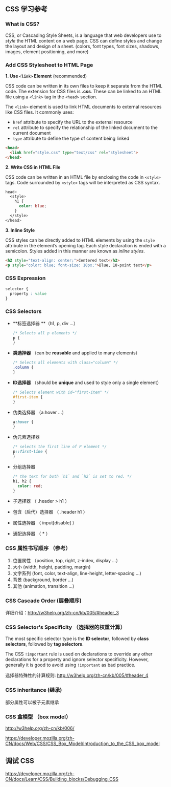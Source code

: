 ## CSS 学习参考

### What is CSS?

CSS, or Cascading Style Sheets,  is a language that web developers use to *style* the HTML content on a web page. CSS can define styles and change the layout and design of a sheet. (colors, font types, font sizes, shadows, images, element positioning, and more)



### Add CSS Stylesheet to HTML Page

**1. Use `<link>` Element** (recommended)

CSS code can be written in its own files to keep it separate from the HTML code. The extension for CSS files is **.css**. These can be linked to an HTML file using a `<link>` tag in the `<head>` section.

The `<link>` element is used to link HTML documents to external resources like CSS files. It commonly uses:

- `href` attribute to specify the URL to the external resource
- `rel` attribute to specify the relationship of the linked document to the current document
- `type` attribute to define the type of content being linked

```html
<head>
  <link href="style.css" type="text/css" rel="stylesheet">
</head>
```



**2. Write CSS in HTML File**

CSS code can be written in an HTML file by enclosing the code in `<style>` tags. Code surrounded by `<style>` tags will be interpreted as CSS syntax.

```css
head>
  <style>
    h1 {
      color: blue;
    }
  </style>
</head>
```



**3. Inline Style**

CSS styles can be directly added to HTML elements by using the `style` attribute in the element’s opening tag. Each style declaration is ended with a semicolon. Styles added in this manner are known as *inline styles*.

```html
<h2 style="text-align: center;">Centered text</h2>
<p style="color: blue; font-size: 18px;">Blue, 18-point text</p>
```



### CSS Expression

```css
selector {
  property : value
}
```



### CSS Selectors

- **标签选择器 **（h1, p, div ...）

  ```css
  /* Selects all p elements */
  p {
  }
  ```

- **类选择器** （can be **reusable** and applied to many elements）

  ```css
  /* Selects all elements with class="column" */
  .column {
  }
  ```

- **ID选择器** （should be **unique** and used to style only a single element）

  ```css
  /* Selects element with id="first-item" */
  #first-item {
  } 
  ```

- 伪类选择器 （a:hover ...）

  ```css
  a:hover {
  }
  ```

- 伪元素选择器  

  ```css
  /* selects the first line of P element */
  p::first-line {
  }
  ```

- 分组选择器 

  ```css
  /* the text for both `h1` and `h2` is set to red. */
  h1, h2 {
    color: red;
  }
  ```

- 子选择器 （ .header > h1 ）

- 包含（后代）选择器 （ .header  h1 ）

- 属性选择器 （ input[disable] ）

- 通配选择器 （ * ）



### CSS 属性书写顺序 （参考）

1. 位置属性 （position, top, right, z-index, display ...）
2. 大小 (width, height, padding, margin)
3. 文字系列 (font, color, text-align, line-height, letter-spacing ...)
4. 背景 (background, border ...)
5. 其他 (animation, transition ...)



### CSS Cascade Order (层叠顺序)

详细介绍：http://w3help.org/zh-cn/kb/005/#header_3



### CSS Selector's Specificity （选择器的权重计算）

The most specific selector type is the **ID selector**, followed by **class selectors**, followed by **tag selectors**.

The CSS `!important` rule is used on declarations to override any other declarations for a property and ignore selector specificity. However, generally it is good to avoid using `!important` as bad practice.

选择器特殊性的计算规则: http://w3help.org/zh-cn/kb/005/#header_4



### CSS inheritance  (继承)

部分属性可以被子元素继承



### CSS 盒模型 （box model）

http://w3help.org/zh-cn/kb/006/

https://developer.mozilla.org/zh-CN/docs/Web/CSS/CSS_Box_Model/Introduction_to_the_CSS_box_model



## 调试 CSS 

https://developer.mozilla.org/zh-CN/docs/Learn/CSS/Building_blocks/Debugging_CSS
